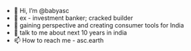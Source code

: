 - 👋 Hi, I’m @babyasc
- 👀 ex - investment banker; cracked builder
- 🌱 gaining perspective and creating consumer tools for India
- 💞️ talk to me about next 10 years in india
- 📫 How to reach me - asc.earth

<!---
babyasc/babyasc is a ✨ special ✨ repository because its `README.md` (this file) appears on your GitHub profile.
You can click the Preview link to take a look at your changes.
--->
